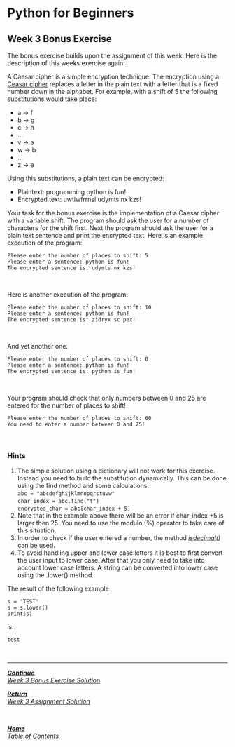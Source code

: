 ﻿# Python for Beginners

## Week 3 Bonus Exercise

The bonus exercise builds upon the assignment of this week. Here is the description of this weeks exercise again:

A Caesar cipher is a simple encryption technique. The encryption using a [Ceasar cipher](https://en.wikipedia.org/wiki/Caesar_cipher) replaces a letter in the plain text with a letter that is a fixed number down in the alphabet. For example, with a shift of 5 the following substitutions would take place:

+ a → f
+ b → g
+ c → h
+ …
+ v → a
+ w → b
+ …
+ z → e

Using this substitutions, a plain text can be encrypted:

+ Plaintext: programming python is fun!
+ Encrypted text: uwtlwfrrnsl udymts nx kzs!

Your task for the bonus exercise is the implementation of a Caesar cipher with a variable shift. The program should ask the user for a number of characters for the shift first. Next the program should ask the user for a plain text sentence and print the encrypted text. Here is an example execution of the program:

```Py
Please enter the number of places to shift: 5
Please enter a sentence: python is fun!
The encrypted sentence is: udymts nx kzs!
```

<br>

Here is another execution of the program:

```Py
Please enter the number of places to shift: 10
Please enter a sentence: python is fun!
The encrypted sentence is: zidryx sc pex!
```

<br>

And yet another one:

```Py
Please enter the number of places to shift: 0
Please enter a sentence: python is fun!
The encrypted sentence is: python is fun!
```

<br>

Your program should check that only numbers between 0 and 25 are entered for the number of places to shift!

```Py
Please enter the number of places to shift: 60
You need to enter a number between 0 and 25!
```

<br>

### Hints

1. The simple solution using a dictionary will not work for this exercise. Instead you need to build the substitution dynamically. This can be done using the find method and some calculations: <br> ```abc = "abcdefghijklmnopqrstuvw"``` <br> ```char_index = abc.find("f")``` <br> ```encrypted_char = abc[char_index + 5]```
1. Note that in the example above there will be an error if char_index +5 is larger then 25. You need to use the modulo (%) operator to take care of this situation.
1. In order to check if the user entered a number, the method [*isdecimal()*](https://docs.python.org/3/library/stdtypes.html?highlight=isdigit#str.isdecimal) can be used.
1. To avoid handling upper and lower case letters it is best to first convert the user input to lower case. After that you only need to take into account lower case letters. A string can be converted into lower case using the .lower() method.

The result of the following example

```Py
s = "TEST"
s = s.lower()
print(s)
```

is:

```Py
test
```

<br>

---

[***Continue*** <br> *Week 3 Bonus Exercise Solution*](week3_bonus_exercise_solution.md)

[***Return*** <br> *Week 3 Assignment Solution*](week3_assignment_exercise_solution.md)

<br>

[***Home*** <br>*Table of Contents*](home.md)